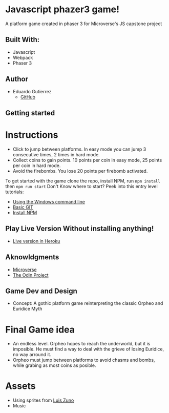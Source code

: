 # Javascript phazer3 game!

A platform game created in phaser 3 for Microverse's JS capstone project

## Built With:

- Javascript
- Webpack
- Phaser 3

## Author

- Eduardo Gutierrez 
  - [GitHub](https://github.com/fedgut/)

## Getting started

# Instructions
 - Click to jump between platforms. In easy mode you can jump 3 consecutive times, 2 times in hard mode. 
 - Collect coins to gain points. 10 points per coin in easy mode, 25 points per coin in hard mode.
 - Avoid the firebombs. You lose 20 points per firebomb activated. 

To get started with the game clone the repo, install NPM, run `npm install` then `npm run start`
Don't Know where to start? Peek into this entry level tutorials: 
 - [Using the Windows command line](https://youtu.be/MBBWVgE0ewk)
 - [Basic GIT](http://rogerdudler.github.io/git-guide/)
 - [Install NPM](https://www.npmjs.com/get-npm)

## Play Live Version Without installing anything!
  - [Live version in Heroku](https://thawing-beyond-66641.herokuapp.com/)

## Aknowldgments

- [Microverse](https://www.microverse.org/)
- [The Odin Project](https://www.theodinproject.com)

## Game Dev and Design

- Concept: A gothic platform game reinterpreting the classic Orpheo and Euridice Myth

# Final Game idea
 - An endless level. Orpheo hopes to reach the underworld, but it is imposible. He must find a way to deal with the grieve of losing Euridice, no way arround it. 
 - Orpheo must jump between platforms to avoid chasms and bombs, while grabing as most coins as posible.

# Assets
- Using sprites from [Luis Zuno](https://www.patreon.com/ansimuz)
- Music 
